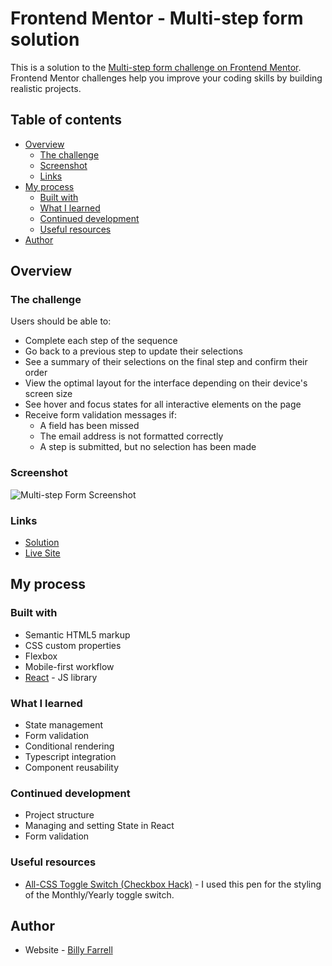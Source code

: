 # Frontend Mentor - Multi-step form solution

This is a solution to the [Multi-step form challenge on Frontend Mentor](https://www.frontendmentor.io/challenges/multistep-form-YVAnSdqQBJ). Frontend Mentor challenges help you improve your coding skills by building realistic projects. 

## Table of contents

- [Overview](#overview)
  - [The challenge](#the-challenge)
  - [Screenshot](#screenshot)
  - [Links](#links)
- [My process](#my-process)
  - [Built with](#built-with)
  - [What I learned](#what-i-learned)
  - [Continued development](#continued-development)
  - [Useful resources](#useful-resources)
- [Author](#author)

## Overview

### The challenge

Users should be able to:

- Complete each step of the sequence
- Go back to a previous step to update their selections
- See a summary of their selections on the final step and confirm their order
- View the optimal layout for the interface depending on their device's screen size
- See hover and focus states for all interactive elements on the page
- Receive form validation messages if:
  - A field has been missed
  - The email address is not formatted correctly
  - A step is submitted, but no selection has been made

### Screenshot

![Multi-step Form Screenshot](https://github.com/user-attachments/assets/fbd55d8f-b69d-4985-bb6c-57a48559b038)

### Links

- [Solution](https://github.com/billyfarrell95/multistep-form)
- [Live Site](https://multi-step-form-bfarrell.vercel.app/)

## My process

### Built with

- Semantic HTML5 markup
- CSS custom properties
- Flexbox
- Mobile-first workflow
- [React](https://reactjs.org/) - JS library

### What I learned

- State management
- Form validation
- Conditional rendering
- Typescript integration
- Component reusability

### Continued development

- Project structure
- Managing and setting State in React
- Form validation

### Useful resources

- [All-CSS Toggle Switch (Checkbox Hack)](https://codepen.io/mburnette/pen/LxNxNg) - I used this pen for the styling of the Monthly/Yearly toggle switch. 

## Author

- Website - [Billy Farrell](https://bfarrell.dev/)
